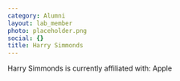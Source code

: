 ```yaml
---
category: Alumni
layout: lab_member
photo: placeholder.png
social: {}
title: Harry Simmonds
---
```


Harry Simmonds is currently affiliated with: Apple